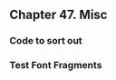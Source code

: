 <div xmlns="http://www.w3.org/1999/xhtml" class="chapter"><div class="titlepage"><div><div><h2 class="title"><a name="chapter.misc"></a>Chapter 47. Misc</h2></div></div></div><div role="fragment" class="section"><div class="titlepage"><div><div><h3 class="title"><a name="idm360555553328"></a>Code to sort out</h3></div></div></div></div><div role="fragment" class="section"><div class="titlepage"><div><div><h3 class="title"><a name="idm360555552288"></a>Test Font Fragments</h3></div></div></div></div></div>